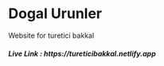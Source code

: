 # Dogal Urunler

Website for turetici bakkal

<h5>Live Link : https://tureticibakkal.netlify.app</h5>
